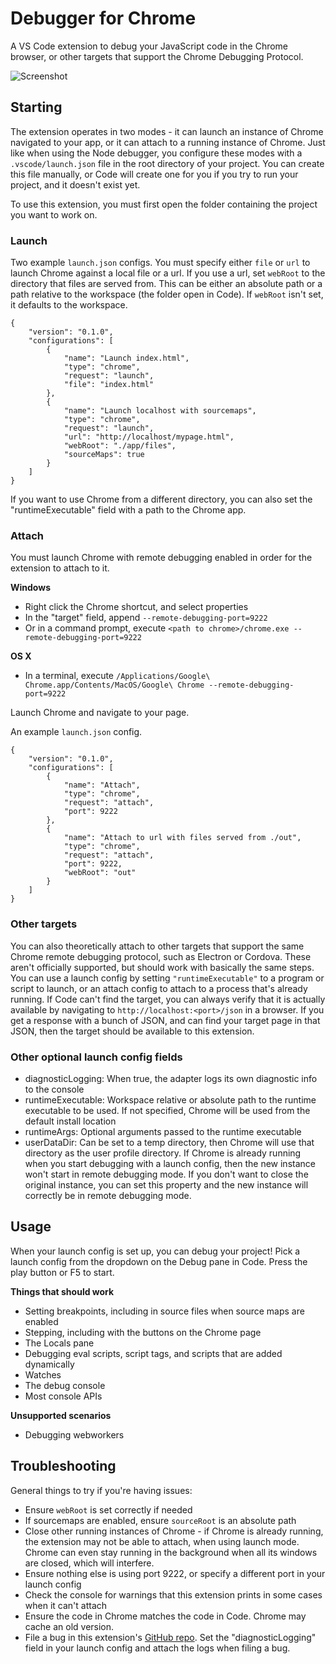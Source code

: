 # Debugger for Chrome
A VS Code extension to debug your JavaScript code in the Chrome browser, or other targets that support the Chrome Debugging Protocol.

![Screenshot](https://github.com/Microsoft/vscode-chrome-debug/raw/master/images/screenshot.png)

## Starting
The extension operates in two modes - it can launch an instance of Chrome navigated to your app, or it can attach to a running instance of Chrome. Just like when using the Node debugger, you configure these modes with a `.vscode/launch.json` file in the root directory of your project. You can create this file manually, or Code will create one for you if you try to run your project, and it doesn't exist yet.

To use this extension, you must first open the folder containing the project you want to work on.

### Launch
Two example `launch.json` configs. You must specify either `file` or `url` to launch Chrome against a local file or a url. If you use a url, set `webRoot` to the directory that files are served from. This can be either an absolute path or a path relative to the workspace (the folder open in Code). If `webRoot` isn't set, it defaults to the workspace.
```
{
    "version": "0.1.0",
    "configurations": [
        {
            "name": "Launch index.html",
            "type": "chrome",
            "request": "launch",
            "file": "index.html"
        },
        {
            "name": "Launch localhost with sourcemaps",
            "type": "chrome",
            "request": "launch",
            "url": "http://localhost/mypage.html",
            "webRoot": "./app/files",
            "sourceMaps": true
        }
    ]
}
```

If you want to use Chrome from a different directory, you can also set the "runtimeExecutable" field with a path to the Chrome app.

### Attach
You must launch Chrome with remote debugging enabled in order for the extension to attach to it.

__Windows__
* Right click the Chrome shortcut, and select properties
* In the "target" field, append `--remote-debugging-port=9222`
* Or in a command prompt, execute `<path to chrome>/chrome.exe --remote-debugging-port=9222`

__OS X__
* In a terminal, execute `/Applications/Google\ Chrome.app/Contents/MacOS/Google\ Chrome --remote-debugging-port=9222`

Launch Chrome and navigate to your page.

An example `launch.json` config.
```
{
    "version": "0.1.0",
    "configurations": [
        {
            "name": "Attach",
            "type": "chrome",
            "request": "attach",
            "port": 9222
        },
        {
            "name": "Attach to url with files served from ./out",
            "type": "chrome",
            "request": "attach",
            "port": 9222,
            "webRoot": "out"
        }
    ]
}
```

### Other targets
You can also theoretically attach to other targets that support the same Chrome remote debugging protocol, such as Electron or Cordova. These aren't officially supported, but should work with basically the same steps. You can use a launch config by setting `"runtimeExecutable"` to a program or script to launch, or an attach config to attach to a process that's already running. If Code can't find the target, you can always verify that it is actually available by navigating to `http://localhost:<port>/json` in a browser. If you get a response with a bunch of JSON, and can find your target page in that JSON, then the target should be available to this extension.

### Other optional launch config fields
* diagnosticLogging: When true, the adapter logs its own diagnostic info to the console
* runtimeExecutable: Workspace relative or absolute path to the runtime executable to be used. If not specified, Chrome will be used from the default install location
* runtimeArgs: Optional arguments passed to the runtime executable
* userDataDir: Can be set to a temp directory, then Chrome will use that directory as the user profile directory. If Chrome is already running when you start debugging with a launch config, then the new instance won't start in remote debugging mode. If you don't want to close the original instance, you can set this property and the new instance will correctly be in remote debugging mode.

## Usage
When your launch config is set up, you can debug your project! Pick a launch config from the dropdown on the Debug pane in Code. Press the play button or F5 to start.

**Things that should work**
* Setting breakpoints, including in source files when source maps are enabled
* Stepping, including with the buttons on the Chrome page
* The Locals pane
* Debugging eval scripts, script tags, and scripts that are added dynamically
* Watches
* The debug console
* Most console APIs

**Unsupported scenarios**
* Debugging webworkers

## Troubleshooting
General things to try if you're having issues:
* Ensure `webRoot` is set correctly if needed
* If sourcemaps are enabled, ensure `sourceRoot` is an absolute path
* Close other running instances of Chrome - if Chrome is already running, the extension may not be able to attach, when using launch mode. Chrome can even stay running in the background when all its windows are closed, which will interfere.
* Ensure nothing else is using port 9222, or specify a different port in your launch config
* Check the console for warnings that this extension prints in some cases when it can't attach
* Ensure the code in Chrome matches the code in Code. Chrome may cache an old version.
* File a bug in this extension's [GitHub repo](https://github.com/Microsoft/vscode-webkit-debug). Set the "diagnosticLogging" field in your launch config and attach the logs when filing a bug.
